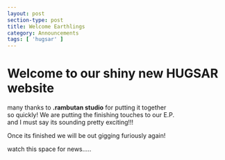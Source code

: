 ```yaml
---
layout: post
section-type: post
title: Welcome Earthlings
category: Announcements
tags: [ 'hugsar' ]
---
```


Welcome to our shiny new HUGSAR website
======================================= 

many thanks to **.rambutan studio** for putting it together  
 so quickly! We are putting the finishing touches to our E.P.  
  and I must say its sounding pretty exciting!!! 
  
  Once its finished we will be out gigging furiously again!  
  
  watch this space for news.....